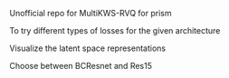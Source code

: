 Unofficial repo for MultiKWS-RVQ for prism

To try different types of losses for the given architecture

Visualize the latent space representations

Choose between BCResnet and Res15
